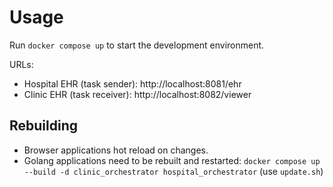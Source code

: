 # Usage

Run `docker compose up` to start the development environment.

URLs:
- Hospital EHR (task sender): http://localhost:8081/ehr
- Clinic EHR (task receiver): http://localhost:8082/viewer

## Rebuilding

- Browser applications hot reload on changes.
- Golang applications need to be rebuilt and restarted: `docker compose up --build -d clinic_orchestrator hospital_orchestrator` (use `update.sh`)